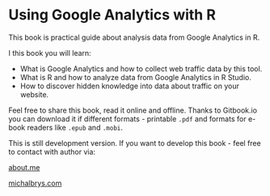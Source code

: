 # Using Google Analytics with R

This book is practical guide about analysis data from Google Analytics in R.

I this book you will learn:

* What is Google Analytics and how to collect web traffic data by this tool.
* What is R and how to analyze data from Google Analytics in R Studio.
* How to discover hidden knowledge into data about traffic on your website.

Feel free to share this book, read it online and offline. Thanks to Gitbook.io you can download it if different formats - printable `.pdf` and formats for e-book readers like `.epub` and `.mobi`.

This is still development version. If you want to develop this book - feel free to contact with author via:

[about.me](https://about.me/michal.brys)

[michalbrys.com](http://michalbrys.com/)

